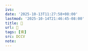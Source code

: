 ```yaml
---
ivs:
date: '2025-10-13T11:27:58+08:00'
lastmod: '2025-10-14T21:46:45-08:00'
title: 󰚳
url: 󰚳
tags: [索]
src: DCCV
note:
---
```

